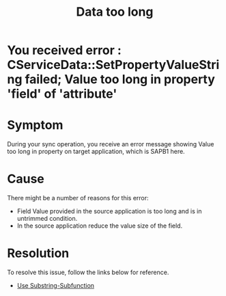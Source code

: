 ﻿---
title: "Data too long"
toc: true
tag: developers
category: "Connectors"
menus: 
    sapb1troubleshooting:
        title: "Data too long"
        weight: 12
        icon: fa fa-file-word-o
        identifier: sapb1troubleshootingdatatoolong
---
# You received error : CServiceData::SetPropertyValueString failed; Value too long in property 'field' of 'attribute'

# Symptom

During your sync operation, you receive an error message showing Value too long in property
on target application, which is SAPB1 here. 

# Cause

There might be a number of reasons for this error: 

- Field Value provided in the source application is too long and is in untrimmed condition.
- In the source application reduce the value size of the field.

# Resolution

To resolve this issue, follow the links below for reference. 

- [Use Substring-Subfunction]()